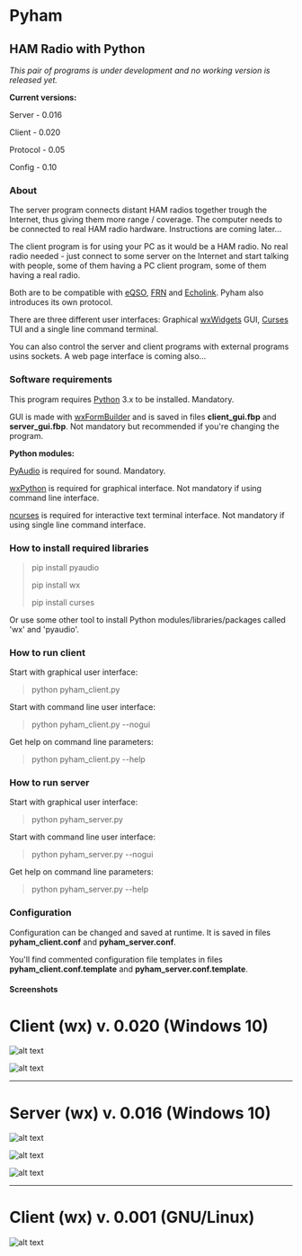 # Pyham
## HAM Radio with Python
*This pair of programs is under development and no working version is released yet.*

**Current versions:**

Server - 0.016

Client - 0.020

Protocol - 0.05

Config - 0.10

### About
The server program connects distant HAM radios together trough the Internet, thus giving them more range / coverage. The computer needs to be connected to real HAM radio hardware. Instructions are coming later...

The client program is for using your PC as it would be a HAM radio. No real radio needed - just connect to some server on the Internet and start talking with people, some of them having a PC client program, some of them having a real radio.

Both are to be compatible with [eQSO](https://en.wikipedia.org/wiki/Radio_over_IP#eQSO), [FRN](http://www.freeradionetwork.eu/) and [Echolink](http://www.echolink.org/). Pyham also introduces its own protocol.

There are three different user interfaces: Graphical [wxWidgets](https://wxwidgets.org) GUI, [Curses](https://en.wikipedia.org/wiki/Curses_(programming_library)) TUI and a single line command terminal.

You can also control the server and client programs with external programs usins sockets. A web page interface is coming also...

### Software requirements
This program requires [Python](https://www.python.org/) 3.x to be installed. Mandatory.

GUI is made with [wxFormBuilder](https://github.com/wxFormBuilder/wxFormBuilder) and is saved in files **client_gui.fbp** and **server_gui.fbp**. Not mandatory but recommended if you're changing the program.

**Python modules:**

[PyAudio](https://pypi.org/project/PyAudio/) is required for sound. Mandatory.

[wxPython](https://pypi.org/project/wxPython/) is required for graphical interface. Not mandatory if using command line interface.

[ncurses]() is required for interactive text terminal interface. Not mandatory if using single line command interface.

### How to install required libraries
> pip install pyaudio
>
> pip install wx
>
> pip install curses

Or use some other tool to install Python modules/libraries/packages called 'wx' and 'pyaudio'.

### How to run client
Start with graphical user interface:

> python pyham_client.py

Start with command line user interface:

> python pyham_client.py --nogui

Get help on command line parameters:

> python pyham_client.py --help

### How to run server
Start with graphical user interface:

> python pyham_server.py

Start with command line user interface:

> python pyham_server.py --nogui

Get help on command line parameters:

> python pyham_server.py --help

### Configuration
Configuration can be changed and saved at runtime. It is saved in files **pyham_client.conf** and **pyham_server.conf**.

You'll find commented configuration file templates in files **pyham_client.conf.template** and **pyham_server.conf.template**. 

#### Screenshots
# Client (wx) v. 0.020 (Windows 10)

![alt text](http://titanix.net/~japek/pyham-client-0020-wx-windows.png)

![alt text](http://titanix.net/~japek/pyham-client-settings-0020-wx-windows.png)

---

# Server (wx) v. 0.016 (Windows 10)

![alt text](http://titanix.net/~japek/pyham-server-0016-wx-windows.png)

![alt text](http://titanix.net/~japek/pyham-server-settings-0016-wx-windows.png)

![alt text](http://titanix.net/~japek/pyham-server-stats-0016-wx-windows.png)

---

# Client (wx) v. 0.001 (GNU/Linux)

![alt text](http://titanix.net/~japek/pyham-client-0001.png)
